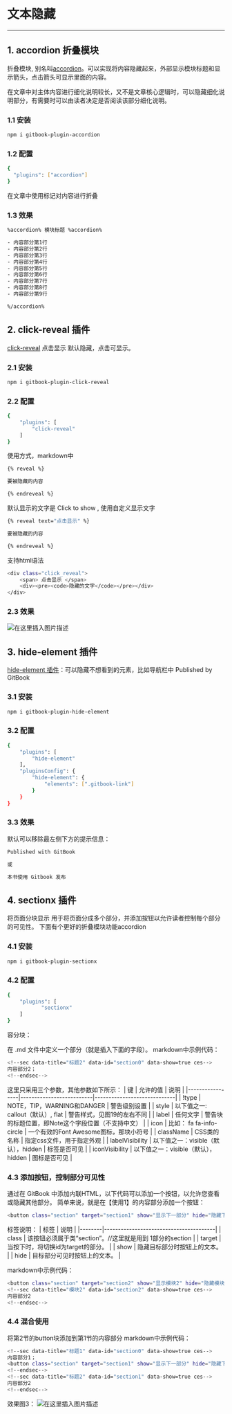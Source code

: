 #  文本隐藏


---
##  1. accordion 折叠模块
折叠模块, 别名叫[accordion](https://www.npmjs.com/package/gitbook-plugin-accordion)。可以实现将内容隐藏起来，外部显示模块标题和显示箭头，点击箭头可显示里面的内容。

在文章中对主体内容进行细化说明较长，又不是文章核心逻辑时，可以隐藏细化说明部分，有需要时可以由读者决定是否阅读该部分细化说明。

###  1.1 安装

```bash
npm i gitbook-plugin-accordion
```
### 1.2 配置

```bash
{
  "plugins": ["accordion"]
}
```
在文章中使用标记对内容进行折叠

###  1.3 效果

```bash
%accordion% 模块标题 %accordion%

- 内容部分第1行
- 内容部分第2行
- 内容部分第3行
- 内容部分第4行
- 内容部分第5行
- 内容部分第6行
- 内容部分第7行
- 内容部分第8行
- 内容部分第9行

%/accordion%
```
##  2. click-reveal 插件
[click-reveal](https://www.npmjs.com/package/gitbook-plugin-click-reveal) 点击显示 默认隐藏，点击可显示。

###  2.1 安装

```bash
npm i gitbook-plugin-click-reveal
```

### 2.2 配置

```bash
{
    "plugins": [
        "click-reveal"
    ]
}
```
使用方式，markdown中

```bash
{% reveal %}

要被隐藏的内容

{% endreveal %}
```
默认显示的文字是 Click to show , 使用自定义显示文字

```bash
{% reveal text="点击显示" %}

要被隐藏的内容

{% endreveal %}
```
支持html语法

```bash
<div class="click_reveal">
    <span> 点击显示 </span>
    <div><pre><code>隐藏的文字</code></pre></div>
</div>
```
### 2.3 效果
![在这里插入图片描述](https://i-blog.csdnimg.cn/blog_migrate/fff177fad06ac33f6a756b3a88923240.gif#pic_center)

##  3. hide-element 插件
[hide-element 插件](https://www.npmjs.com/package/gitbook-plugin-hide-element)：可以隐藏不想看到的元素，比如导航栏中 Published by GitBook

###  3.1 安装

```bash
npm i gitbook-plugin-hide-element
```

###  3.2 配置

```bash
{
    "plugins": [
        "hide-element"
    ],
    "pluginsConfig": {
        "hide-element": {
            "elements": [".gitbook-link"]
        }
    }
}
```
###  3.3 效果
默认可以移除最左侧下方的提示信息：

```bash
Published with GitBook

或

本书使用 Gitbook 发布
```

##  4. sectionx 插件
将页面分块显示 用于将页面分成多个部分，并添加按钮以允许读者控制每个部分的可见性。 下面有个更好的折叠模块功能accordion 

###  4.1 安装

```bash
npm i gitbook-plugin-sectionx
```

###  4.2 配置

```bash
{
    "plugins": [
           "sectionx"
    ]
}
```
容分块：

在 .md 文件中定义一个部分（就是插入下面的字段）。 markdown中示例代码：

```bash
<!--sec data-title="标题2" data-id="section0" data-show=true ces-->
内容部分2；
<!--endsec-->
```
这里只采用三个参数，其他参数如下所示：
| 键               | 允许的值                     | 说明                          |
|-----------------|--------------------------|-----------------------------|
| !type           | NOTE，TIP，WARNING和DANGER  | 警告级别设置                      |
| style           | 以下值之一: callout（默认）, flat | 警告样式，见图19的左右不同              |
| label           | 任何文字                     | 警告块的标题位置，即Note这个字段位置（不支持中文） |
| icon            | 比如： fa fa-info-circle    | 一个有效的Font Awesome图标，那块小符号   |
| className       | CSS类的名称                  | 指定css文件，用于指定外观              |
| labelVisibility | 以下值之一：visible（默认），hidden | 标签是否可见                      |
| iconVisibility  | 以下值之一：visible（默认），hidden | 图标是否可见                      |

###  4.3 添加按钮，控制部分可见性
通过在 GitBook 中添加内联HTML，以下代码可以添加一个按钮，以允许您查看或隐藏其他部分。 简单来说，就是在【使用1】的内容部分添加一个按钮：

```bash
<button class="section" target="section1" show="显示下一部分" hide="隐藏下一部分"></button>
```
标签说明：
| 标签     | 说明                                     |
|--------|----------------------------------------|
| class  | 该按钮必须属于类“section”。//这里就是用到 1部分的section |
| target | 当按下时，将切换id为target的部分。                  |
| show   | 隐藏目标部分时按钮上的文本。                         |
| hide   | 目标部分可见时按钮上的文本。                         |

markdown中示例代码：

```bash
<button class="section" target="section2" show="显示模块2" hide="隐藏模块2"></button>
<!--sec data-title="模块2" data-id="section2" data-show=true ces-->
内容部分2
<!--endsec-->
```
###  4.4 混合使用
将第2节的button块添加到第1节的内容部分 markdown中示例代码：

```bash
<!--sec data-title="标题1" data-id="section0" data-show=true ces-->
内容部分1；
<button class="section" target="section1" show="显示下一部分" hide="隐藏下一部分"></button>
<!--endsec-->
<!--sec data-title="标题2" data-id="section1" data-show=true ces-->
内容部分2
<!--endsec-->
```
效果图3：
![在这里插入图片描述](https://i-blog.csdnimg.cn/blog_migrate/0e270e903a84679032eab872d6b3b4f8.png)

